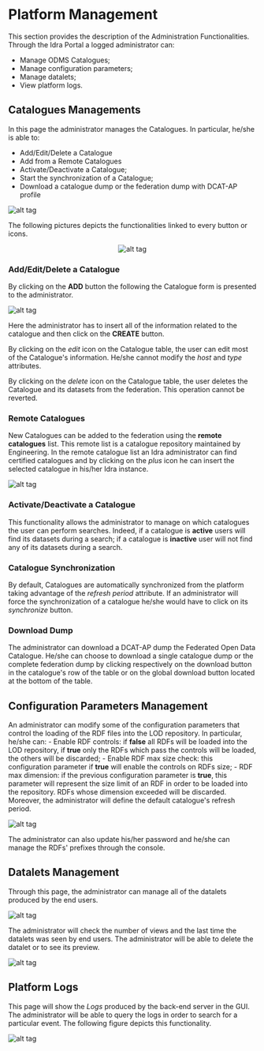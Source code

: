 # Platform Management

This section provides the description of the Administration Functionalities. Through the Idra Portal a logged administrator can:
-	Manage ODMS Catalogues;
-	Manage configuration parameters;
-	Manage datalets;
-	View platform logs.

## Catalogues Managements

In this page the administrator manages the Catalogues. In particular, he/she is able to:
- Add/Edit/Delete a Catalogue
- Add from a Remote Catalogues
- Activate/Deactivate a Catalogue;
- Start the synchronization of a Catalogue;
- Download a catalogue dump or the federation dump with DCAT-AP profile

![alt tag](administration_nodes.png "Catalogues")

The following pictures depicts the functionalities linked to every button or icons.

<span style="display:block;text-align:center">![alt tag](buttons.png "Administrator buttons")</span>

### Add/Edit/Delete a Catalogue

By clicking on the **ADD** button the following the Catalogue form is presented to the administrator.

![alt tag](addNode.png "Add Catalogues")

Here the administrator has to insert all of the information related to the catalogue and then click on the **CREATE** button.

By clicking on the *edit* icon on the Catalogue table, the user can edit most of the Catalogue's information. He/she cannot modify the *host* and *type* attributes. 

By clicking on the *delete* icon on the Catalogue table, the user deletes the Catalogue and its datasets from the federation. This operation cannot be reverted.

### Remote Catalogues

New Catalogues can be added to the federation using the **remote catalogues** list. This remote list is a catalogue repository maintained by Engineering. In the remote catalogue list an Idra administrator can find certified catalogues and by clicking on the *plus* icon he can insert the selected catalogue in his/her Idra instance.

![alt tag](remotes.png "Remotes Catalogues")

### Activate/Deactivate a Catalogue

This functionality allows the administrator to manage on which catalogues the user can perform searches. Indeed, if a catalogue is **active** users will find its datasets during a search; if a catalogue is **inactive** user will not find any of its datasets during a search.

### Catalogue Synchronization

By default, Catalogues are automatically synchronized from the platform taking advantage of the *refresh period* attribute. If an administrator will force the synchronization of a catalogue he/she would have to click on its *synchronize* button.

### Download Dump

The administrator can download a DCAT-AP dump the Federated Open Data Catalogue. He/she can choose to download a single catalogue dump or the complete federation dump by clicking respectively on the download button in the catalogue's row of the table or on the global download button located at the bottom of the table.

## Configuration Parameters Management

An administrator can modify some of the configuration parameters that control the loading of the RDF files into the LOD repository. In particular, he/she can:
    - Enable RDF controls: if **false** all RDFs will be loaded into the LOD repository, if **true** only the RDFs which pass the controls will be loaded, the others will be discarded;
    - Enable RDF max size check: this configuration parameter if **true** will enable the controls on RDFs size;
    - RDF max dimension: if the previous configuration parameter is **true**, this parameter will represent the size limit of an RDF in order to be loaded into the repository. RDFs whose dimension exceeded will be discarded.
Moreover, the administrator will define the default catalogue's refresh period.

![alt tag](configurations.png "Configurations")

The administrator can also update his/her password and he/she can manage the RDFs' prefixes through the console.

## Datalets Management

Through this page, the administrator can manage all of the datalets produced by the end users.

![alt tag](datalet_management.png "Datalet Management")

The administrator will check the number of views and the last time the datalets was seen by end users. The administrator will be able to delete the datalet or to see its preview.

![alt tag](datalet_detail.png "Datalet Detail")

## Platform Logs

This page will show the *Logs* produced by the back-end server in the GUI. The administrator will be able to query the logs in order to search for a particular event. The following figure depicts this functionality.

![alt tag](logs.png "Logs")




